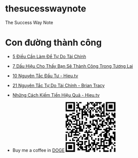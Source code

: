 # thesucesswaynote
The Success Way Note

# Con đường thành công
- [5 Điều Cần Làm Để Tự Do Tài Chính](/note/mindset/5DieuCanLamDeTuDoTaiChinh.md)
- [7 Dấu Hiệu Cho Thấy Bạn Sẽ Thành Công Trong Tương Lai](/note/mindset/7TinHieuThanhCong.md)
- [10 Nguyên Tắc Đầu Tư - Hieu.tv](/note/mindset/10NguyenTacDauTu.md)
- [21 Nguyên Tắc Tự Do Tài Chính - Brian Tracy](/note/mindset/21NguyenTacTuDoTaiChinh.md)
- [Những Cách Kiếm Tiền Hiệu Quả - Hieu.tv](/note/mindset/CachKiemTienHieuQua2022HieuTV.md)



- Buy me a coffee in [DOGE](https://dogechain.info/address/DDYnGiWgpSm1cmi8imksqHY8aLX7RtzVEa)
![Doge: DDYnGiWgpSm1cmi8imksqHY8aLX7RtzVEa](/images/wallet/DOGE-DDYnGiWgpSm1cmi8imksqHY8aLX7RtzVEa.png "Title")
